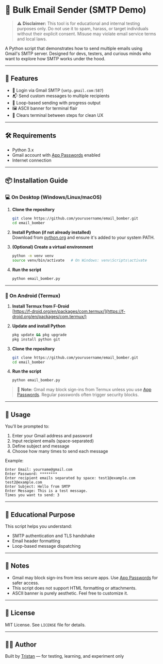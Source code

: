 # 📧 Bulk Email Sender (SMTP Demo)

> ⚠️ **Disclaimer:** This tool is for educational and internal testing purposes only. Do not use it to spam, harass, or target individuals without their explicit consent. Misuse may violate email service terms and local laws.

A Python script that demonstrates how to send multiple emails using Gmail's SMTP server. Designed for devs, testers, and curious minds who want to explore how SMTP works under the hood.

---

## 🚀 Features

- 🔐 Login via Gmail SMTP (`smtp.gmail.com:587`)
- 📬 Send custom messages to multiple recipients
- 🔁 Loop-based sending with progress output
- 🖼 ASCII banner for terminal flair
- 🧼 Clears terminal between steps for clean UX

---

## 🛠 Requirements

- Python 3.x
- Gmail account with [App Passwords](https://support.google.com/accounts/answer/185833?hl=en) enabled
- Internet connection

---

## 📦 Installation Guide

### 💻 On Desktop (Windows/Linux/macOS)

1. **Clone the repository**

   ```bash
   git clone https://github.com/yourusername/email_bomber.git
   cd email_bomber

   ```

2. **Install Python (if not already installed)**  
   Download from [python.org](https://www.python.org/downloads/) and ensure it's added to your system PATH.

3. **(Optional) Create a virtual environment**

   ```bash
   python -m venv venv
   source venv/bin/activate   # On Windows: venv\Scripts\activate
   ```

4. **Run the script**

   ```bash
   python email_bomber.py
   ```

---

### 📱 On Android (Termux)

1. **Install Termux from F-Droid**  
   [https://f-droid.org/en/packages/com.termux/](https://f-droid.org/en/packages/com.termux/)

2. **Update and install Python**

   ```bash
   pkg update && pkg upgrade
   pkg install python git
   ```

3. **Clone the repository**

   ```bash
   git clone https://github.com/yourusername/email_bomber.git
   cd email_bomber
   ```

4. **Run the script**

   ```bash
   python email_bomber.py
   ```

> 🔐 **Note:** Gmail may block sign-ins from Termux unless you use [App Passwords](https://support.google.com/accounts/answer/185833?hl=en). Regular passwords often trigger security blocks.

---

## 🧪 Usage

You'll be prompted to:

1. Enter your Gmail address and password
2. Input recipient emails (space-separated)
3. Define subject and message
4. Choose how many times to send each message

Example:

```
Enter Email: yourname@gmail.com
Enter Password: ********
Enter recipient emails separated by space: test1@example.com test2@example.com
Enter Subject: Hello from SMTP
Enter Message: This is a test message.
Times you want to send: 3
```

---

## 🧠 Educational Purpose

This script helps you understand:

- SMTP authentication and TLS handshake
- Email header formatting
- Loop-based message dispatching

---

## 🧹 Notes

- Gmail may block sign-ins from less secure apps. Use [App Passwords](https://support.google.com/accounts/answer/185833?hl=en) for safer access.
- This script does not support HTML formatting or attachments.
- ASCII banner is purely aesthetic. Feel free to customize it.

---

## 📜 License

MIT License. See `LICENSE` file for details.

---

## 🙋‍♂️ Author

Built by [Tristan](https://github.com/TJsalv) — for testing, learning, and experiment only


